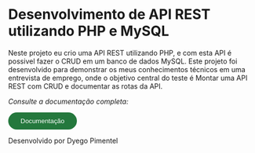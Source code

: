 # Desenvolvimento de API REST utilizando PHP e MySQL

Neste projeto eu crio uma API REST utilizando PHP, e com esta API é possivel fazer o CRUD em um banco de dados MySQL.
Este projeto foi desenvolvido para demonstrar os meus conhecimentos técnicos em uma entrevista de emprego, onde o objetivo central do teste é Montar uma API REST com CRUD e documentar as rotas da API.

*Consulte a documentação completa:*


<button name="button" style="background-color:#24783D; color:#fff; padding:10px 25px; border-radius:50px; border: 0px " onclick="https://dyego-pimentel.gitbook.io/api-rest-and-crud/">Documentação</button>


Desenvolvido por Dyego Pimentel
